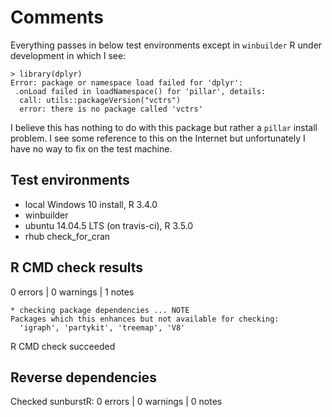 # Comments

Everything passes in below test environments except in `winbuilder` R under development in which I see:

```
> library(dplyr)
Error: package or namespace load failed for 'dplyr':
 .onLoad failed in loadNamespace() for 'pillar', details:
  call: utils::packageVersion("vctrs")
  error: there is no package called 'vctrs'
```

I believe this has nothing to do with this package but rather a `pillar` install problem.  I see some reference to this on the Internet but unfortunately I have no way to fix on the test machine.

## Test environments
* local Windows 10 install, R 3.4.0
* winbuilder
* ubuntu 14.04.5 LTS (on travis-ci), R 3.5.0
* rhub check_for_cran

## R CMD check results

0 errors | 0 warnings | 1 notes

```
* checking package dependencies ... NOTE
Packages which this enhances but not available for checking:
  'igraph', 'partykit', 'treemap', 'V8'
```

R CMD check succeeded

## Reverse dependencies

Checked sunburstR: 0 errors | 0 warnings | 0 notes


